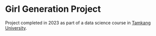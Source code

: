 # Girl Generation Project
Project completed in 2023 as part of a data science course in [Tamkang University](https://english.tku.edu.tw/).
